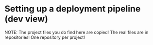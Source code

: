 # Setting up a deployment pipeline (dev view)

NOTE: The project files you do find here are copied! The real files are in repositories! One repository per project!